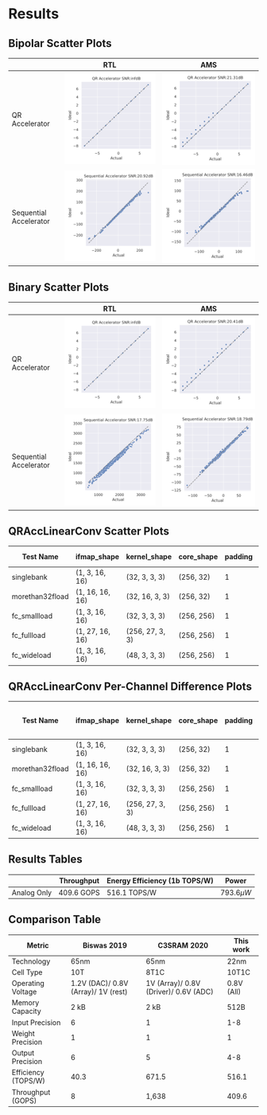 # Results

## Bipolar Scatter Plots
|   | RTL | AMS |
|---|-----|-----|
| QR Accelerator | ![alt text](images/qr_acc_bipolar.svg) | ![alt text](images/qr_acc_ams_bipolar.svg) |
| Sequential Accelerator | ![alt text](images/seq_acc_bipolar.svg) | ![alt text](images/seq_acc_ams_bipolar.svg) |

## Binary Scatter Plots
|   | RTL | AMS |
|---|-----|-----|
| QR Accelerator | ![alt text](images/qr_acc_binary.svg) | ![alt text](images/qr_acc_ams_binary.svg) |
| Sequential Accelerator | ![alt text](images/seq_acc_binary.svg) | ![alt text](images/seq_acc_ams_binary.svg) |


## QRAccLinearConv Scatter Plots
| Test Name         | ifmap_shape      | kernel_shape    | core_shape   | padding | stride | Scatter Plot Image |
|-------------------|-----------------|-----------------|--------------|---------|--------|--------------------|
| singlebank        | (1, 3, 16, 16)  | (32, 3, 3, 3)   | (256, 32)    | 1       | 1      | ![singlebank](images/singlebank_snr.svg) |
| morethan32fload   | (1, 16, 16, 16) | (32, 16, 3, 3)  | (256, 32)    | 1       | 1      | ![morethan32fload](images/morethan32fload_snr.svg) |
| fc_smallload      | (1, 3, 16, 16)  | (32, 3, 3, 3)   | (256, 256)   | 1       | 1      | ![fc_smallload](images/fc_smallload_snr.svg) |
| fc_fullload       | (1, 27, 16, 16) | (256, 27, 3, 3) | (256, 256)   | 1       | 1      | ![fc_fullload](images/fc_fullload_snr.svg) |
| fc_wideload       | (1, 3, 16, 16)  | (48, 3, 3, 3)   | (256, 256)   | 1       | 1      | ![fc_wideload](images/fc_wideload_snr.svg) |

## QRAccLinearConv Per-Channel Difference Plots
| Test Name         | ifmap_shape      | kernel_shape    | core_shape   | padding | stride | Per-Channel Plot Image |
|-------------------|-----------------|-----------------|--------------|---------|--------|------------------------|
| singlebank        | (1, 3, 16, 16)  | (32, 3, 3, 3)   | (256, 32)    | 1       | 1      | ![singlebank](images/singlebank_channels.svg) |
| morethan32fload   | (1, 16, 16, 16) | (32, 16, 3, 3)  | (256, 32)    | 1       | 1      | ![morethan32fload](images/morethan32fload_channels.svg) |
| fc_smallload      | (1, 3, 16, 16)  | (32, 3, 3, 3)   | (256, 256)   | 1       | 1      | ![fc_smallload](images/fc_smallload_channels.svg) |
| fc_fullload       | (1, 27, 16, 16) | (256, 27, 3, 3) | (256, 256)   | 1       | 1      | ![fc_fullload](images/fc_fullload_channels.svg) |
| fc_wideload       | (1, 3, 16, 16)  | (48, 3, 3, 3)   | (256, 256)   | 1       | 1      | ![fc_wideload](images/fc_wideload_channels.svg) |

## Results Tables

|       |Throughput       |Energy Efficiency  (1b TOPS/W)   |Power      |
|---|----|----|---|
|Analog Only |$409.6$ GOPS | $516.1$ TOPS/W | $793.6 \mu W$ |

## Comparison Table

| Metric | Biswas 2019 | C3SRAM 2020 | This work |
|--------|-------------|-------------|------------|
| Technology | 65nm | 65nm | 22nm |
| Cell Type | 10T | 8T1C | 10T1C |
| Operating Voltage | 1.2V (DAC)/ 0.8V (Array)/ 1V (rest) | 1V (Array)/ 0.8V (Driver)/ 0.6V (ADC) | 0.8V (All) |
| Memory Capacity | 2 kB | 2 kB | 512B |
| Input Precision | 6 | 1 | 1-8 |
| Weight Precision | 1 | 1 | 1 |
| Output Precision | 6 | 5 | 4-8 |
| Efficiency (TOPS/W) | 40.3 | 671.5 | 516.1 |
| Throughput (GOPS) | 8 | 1,638 | 409.6 |